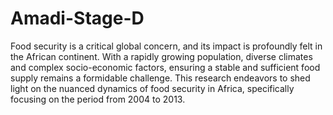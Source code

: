 # Amadi-Stage-D
Food security is a critical global concern, and its impact is profoundly felt in the African continent. With a rapidly growing population, diverse climates and complex socio-economic factors, ensuring a stable and sufficient food supply remains a formidable challenge. 
This research endeavors to shed light on the nuanced dynamics of food security in Africa, specifically focusing on the period from 2004 to 2013.

